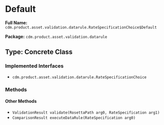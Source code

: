 # Default

**Full Name:** `cdm.product.asset.validation.datarule.RateSpecificationChoice$Default`

**Package:** `cdm.product.asset.validation.datarule`

## Type: Concrete Class

### Implemented Interfaces

- `cdm.product.asset.validation.datarule.RateSpecificationChoice`

### Methods

#### Other Methods

- `ValidationResult validate(RosettaPath arg0, RateSpecification arg1)`
- `ComparisonResult executeDataRule(RateSpecification arg0)`

